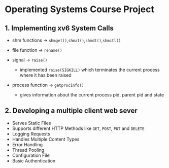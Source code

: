 # Operating Systems Course Project
## 1. Implementing xv6 System Calls
- shm functions -> `shmget()`,`shmat()`,`shmdt()`,`shmctl()`
- file function -> `rename()`
- signal -> `raise()`
  - implemented `raise(SIGKILL)` which terminates the current process where it has been raised
- process function -> `getprocinfo()`
  
    - gives information about the current process pid, parent pid and state

## 2. Developing a multiple client web sever 
- Serves Static Files
- Supports different HTTP Methods like `GET`, `POST`, `PUT` and `DELETE`
- Logging Requests
- Handles Multiple Content Types
- Error Handling
- Thread Pooling
- Configuration File
- Basic Authentication
